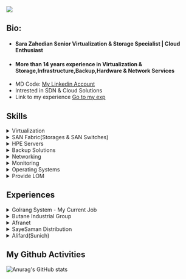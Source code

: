 <img src="https://github.com/user-attachments/assets/acc3eba1-593e-42f4-b512-60e24f5fff04"/>

## Bio:
- #### Sara Zahedian Senior Virtualization & Storage Specialist | Cloud Enthusiast
- ####  More than 14 years experience in Virtualization & Storage,Infrastructure,Backup,Hardware & Network Services
- MD Code: [My Linkedin Account](https://www.linkedin.com/in/sarazahedian/)
- Intrested in SDN & Cloud Solutions
- Link to my experience <a href="#exp"> Go to my exp </a>
  
## Skills
<details>
<summary>Virtualization</summary>
<ul>
<li>VMware vSphere</li>
<li>VMware vSAN</li>
<li>VMware Aria Operations(vRealize Operation Manage(vROps)) </li>
<li>VMware Aria Operations for Logs(vRealize Log Insight(vRLI))</li>
<li>VMware Aria Operations for Networks(VMware vRealize Network)</li>
<li>VMware Aria Automation(vRA)</li>
<li>VMware vSphere Replication(vRA)</li>
<li>VMware Site Recovery Manager(SRM)</li>
<li>Familiar with Microsoft Hyper-V, Citrix Xen & 2X </li>
</details>
<details>
<summary>SAN Fabric(Storages & SAN Switches)</summary>
<ul>
<li>Dell EMC Unity(Unity300,400,480XT)</li>
<li>HPE MSA(P2000,MSA2040,MSA2050,MSA2060)</li>
<li>EMC(VNX2,VNX3)</li>
<li>NAS Storages(Snap Overland,QNAP)</li>
<li>Storage Replication (Sync,Async)</li>
<li>Cisco MDS SAN Switches (9706,9148,9148s)</li>
<li>HPE Brocade SAN Switch</li>
</details>

<details>
<summary>HPE Servers</summary>
<ul>
<li>HPE Generation(6,7,8,9,10,10+,11)</li>
<li>HPE ML,DL,BL Series</li>
<li>HPE Oneview</li>
<li>HPE iLO Amplifier </li>
</details>

<details>
<summary>Backup Solutions</summary>
<ul>
<li>Veritas Netbackup</li>
<li>Symantec BackupExec</li>
<li>Veeam Backup & Replication</li>
<li>Tape Libraries (HPE MSL2024,3040,Quantum Scalar i40/i80 </li>
</details>

<details>
<summary>Networking</summary>
<ul>
<li>Cisco Catalyst(2960,3560,3750,3850)</li>
<li>Cisco Nexus (Seri 5000,9000)</li>
<li>HPE Oneview</li>
<li>HPE iLO Amplifier </li>
</details>

<details>
<summary>Monitoring</summary>
<ul>
<li>PRTG</li>
<li>VeeamOne</li>
</details>
<details>
<summary>Operating Systems</summary>
<ul>
<li>Windows</li>
<li>Linux Distributions</li>
</details>
<details>
<summary>Provide LOM</summary>
</details>

<h2 id="exp">Experiences</h2>
<details>
<summary>Golrang System - My Current Job</summary>
<li>Senior Virtualization & Storage Specialist</li> 
</ul>
</details>
<details>
<summary>Butane Industrial Group </summary>
<li>Datacenter Supervisor</li> 
</ul>
</details>

<details>
<summary>Afranet </summary>
<li>Senior Virtualization & Storage Specialist</li> 
</ul>
</details>

<details>
<summary>SayeSaman Distribution </summary>
<li>Head of Infrastructure & Services</li> 
</ul>
</details>
<details>
<summary>Alifard(Sunich)</summary>
<li>IT Engineer</li> 
</ul>
</details>

## My Github Activities
![Anurag's GitHub stats](https://github-readme-stats.vercel.app/api?username=sarazahedian&show_icons=true&theme=radical)

